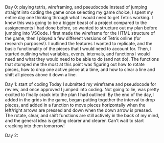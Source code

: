 Day 0: playing tetris, wireframing, and pseudocode
    Instead of jumping straight into coding the game once selecting my game choice, I spent my entire day one thinking through what I would need to get Tetris working. I knew this was going to be a bigger beast of a project compared to the assignements I had done before, so wanted to structure out my plan before jumping into VSCode.
    I first made the wireframe for the HTML structure of the game, then I played a few different versions of Tetris online (for research purposes!). I outlined the features I wanted to replicate, and the basic functionality of the pieces that I would need to account for. Then, I started outlining what variables, events, intervals, and functions I would need and what they would need to be able to do (and not do).
    The functions that stumped me the most at this point was figuring out how to rotate pieces, how to drop one active piece at a time, and how to clear a line and shift all pieces above it down a line.

Day 1: start of coding
    Today I submitted my wireframe and pseudocode for review, and once approved I jumped into coding. Not going to lie, was pretty excited to finally crack into the plan I had outlined!
    By the end of the day, I added in the grids in the game, began putting together the interval to drop pieces, and added in a function to move pieces horizontally when the left/right arrows are pressed and down when the down arrow is pressed.
    The rotate, clear, and shift functions are still actively in the back of my mind, and the general idea is getting clearer and clearer. Can't wait to start cracking into them tomorrow!

Day 2: